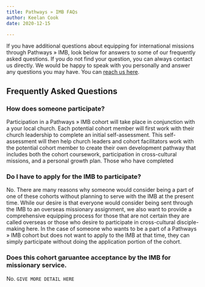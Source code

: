 ```yaml
---
title: Pathways » IMB FAQs
author: Keelan Cook
date: 2020-12-15

---
```

If you have additional questions about equipping for international missions through Pathways » IMB, look below for answers to some of our frequently asked questions. If you do not find your question, you can always contact us directly. We would be happy to speak with you personally and answer any questions you may have. You can [reach us here](mailto:keelan@ubahouston.org).

## Frequently Asked Questions

### How does someone participate?
Participation in a Pathways » IMB cohort will take place in conjunction with a your local church. Each potential cohort member will first work with their church leadership to complete an initial self-assessment. This self-assessment will then help church leaders and cohort facilitators work with the potential cohort member to create their own development pathway that includes both the cohort coursework, participation in cross-cultural missions, and a personal growth plan. Those who have completed 

### Do I have to apply for the IMB to participate?
No. There are many reasons why someone would consider being a part of one of these cohorts without planning to serve with the IMB at the present time. While our desire is that everyone would consider being sent through the IMB to an overseas missionary assignment, we also want to provide a comprehensive equipping process for those that are not certain they are called overseas or those who desire to participate in cross-cultural disciple-making here. In the case of someone who wants to be a part of a  Pathways » IMB cohort but does not want to apply to the IMB at that  time, they can simply participate without doing the application portion of the cohort.

### Does this cohort garuantee acceptance by the IMB for missionary service.
No. `GIVE MORE DETAIL HERE`


<!--stackedit_data:
eyJoaXN0b3J5IjpbODg5ODk4MTk3LDE5MzAwNzk2NTFdfQ==
-->